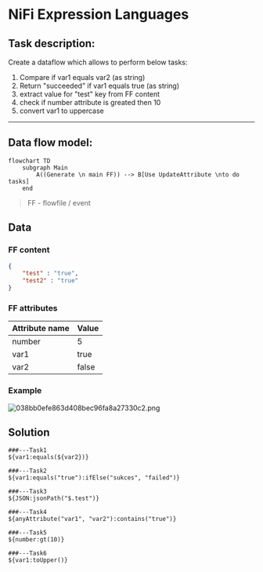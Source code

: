 # NiFi Expression Languages

## Task description:

Create a dataflow which allows to perform below tasks:

1.  Compare if var1 equals var2 (as string)
2.  Return "succeeded" if var1 equals true (as string)
3.  extract value for "test" key from FF content
4.  check if number attribute is greated then 10
5.  convert var1 to uppercase

* * *

## Data flow model:

```mermaid
flowchart TD
    subgraph Main
        A((Generate \n main FF)) --> B[Use UpdateAttribute \nto do tasks]
    end 

```

> FF - flowfile / event

## Data

### FF content

```JSON
{
    "test" : "true",
    "test2" : "true"
}
```

### FF attributes

| Attribute name | Value |
| --- | --- |
| number | 5   |
| var1 | true |
| var2 | false |

### Example

![038bb0efe863d408bec96fa8a27330c2.png](:/4b32484cb5ee4a6a965452fc5da9b50d)

## Solution

```NiFi
###---Task1
${var1:equals(${var2})}

###---Task2
${var1:equals("true"):ifElse("sukces", "failed")}

###---Task3
${JSON:jsonPath("$.test")}

###---Task4
${anyAttribute("var1", "var2"):contains("true")}

###---Task5
${number:gt(10)}

###---Task6
${var1:toUpper()}

```

